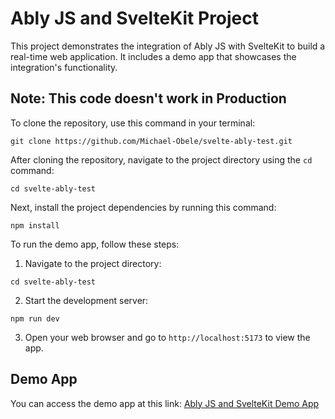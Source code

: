 # Ably JS and SvelteKit Project

This project demonstrates the integration of Ably JS with SvelteKit to build a real-time web application. It includes a demo app that showcases the integration's functionality.

## Note: This code doesn't work in Production

To clone the repository, use this command in your terminal:

```
git clone https://github.com/Michael-Obele/svelte-ably-test.git
```

After cloning the repository, navigate to the project directory using the `cd` command:

```
cd svelte-ably-test
```

Next, install the project dependencies by running this command:

```
npm install
```

To run the demo app, follow these steps:

1. Navigate to the project directory:

```
cd svelte-ably-test
```

2. Start the development server:

```
npm run dev
```

3. Open your web browser and go to `http://localhost:5173` to view the app.

## Demo App

You can access the demo app at this link: [Ably JS and SvelteKit Demo App](svelte-ably-error)
